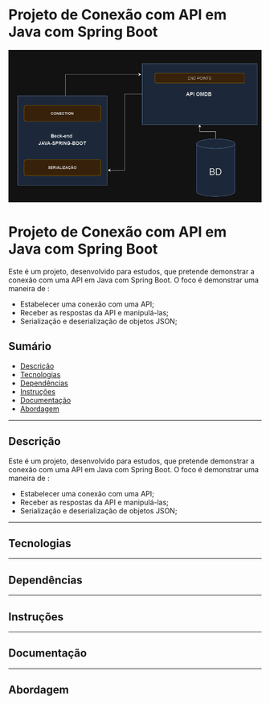 # Projeto de Conexão com API em Java com Spring Boot


 ![Capa do Projeto](assets/diagrama-projeto-conexao-api-java-springboot.png)

# Projeto de Conexão com API em Java com Spring Boot
Este é um projeto, desenvolvido para estudos, que pretende demonstrar a conexão com uma API em Java com Spring Boot.
O foco é demonstrar uma maneira de :

- Estabelecer uma conexão com uma API;
- Receber as respostas da API e manipulá-las;
- Serialização e deserialização de objetos JSON;


## Sumário

- [Descrição](#descrição)
- [Tecnologias](#tecnologias)
- [Dependências](#dependências)
- [Instruções](#instruções)
- [Documentação](#documentação)
- [Abordagem](#abordagem)

---

## Descrição

Este é um projeto, desenvolvido para estudos, que pretende demonstrar a conexão com uma API em Java com Spring Boot.
O foco é demonstrar uma maneira de :

- Estabelecer uma conexão com uma API;
- Receber as respostas da API e manipulá-las;
- Serialização e deserialização de objetos JSON;

---

## Tecnologias


---

## Dependências

---

## Instruções

---


## Documentação


---

## Abordagem



